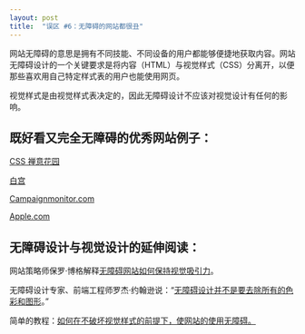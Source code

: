```yaml
---
layout: post
title:  "误区 #6：无障碍的网站都很丑"
---
```


网站无障碍的意思是拥有不同技能、不同设备的用户都能够便捷地获取内容。网站无障碍设计的一个关键要求是将内容（HTML）与视觉样式（CSS）分离开，以便那些喜欢用自己特定样式表的用户也能使用网页。

视觉样式是由视觉样式表决定的，因此无障碍设计不应该对视觉设计有任何的影响。

## 既好看又完全无障碍的优秀网站例子：

[CSS 禅意花园](https://t.umblr.com/redirect?z=http%3A%2F%2Fwww.csszengarden.com%2F&t=ODMwY2RmMjRkOTJlODE0Yjc2OTAxMzI4NjMxYzY1NWJlYjY4MWIyZSxKdzc3c1h2Ng%3D%3D&b=t%3AfIR3gaVrEcGakJWUzP9Grg&p=https%3A%2F%2Fuxmyths.com%2Fpost%2F702066202%2Fmyth-6-accessible-sites-are-ugly&m=0)

[白宫](https://t.umblr.com/redirect?z=http%3A%2F%2Fwww.whitehouse.gov%2F&t=MTI2NzU0NWFiOGNjNzc2YjlhNGUwN2FjOWE4NzQ2YzQ5NjUyYzQ5YyxKdzc3c1h2Ng%3D%3D&b=t%3AfIR3gaVrEcGakJWUzP9Grg&p=https%3A%2F%2Fuxmyths.com%2Fpost%2F702066202%2Fmyth-6-accessible-sites-are-ugly&m=0)

[Campaignmonitor.com](https://t.umblr.com/redirect?z=http%3A%2F%2Fwww.campaignmonitor.com%2F&t=ZjU2YjY5NTI5MmVkNzgzYWFjMzBkY2I2NmIwMGNjOWY5Njg2OWYzZCxKdzc3c1h2Ng%3D%3D&b=t%3AfIR3gaVrEcGakJWUzP9Grg&p=https%3A%2F%2Fuxmyths.com%2Fpost%2F702066202%2Fmyth-6-accessible-sites-are-ugly&m=0)

[Apple.com](http://apple.com/)

## 无障碍设计与视觉设计的延伸阅读：

网站策略师保罗·博格解释[无障碍网站如何保持视觉吸引力](https://t.umblr.com/redirect?z=http%3A%2F%2Fboagworld.com%2Faccessibility%2Faccessible-sites-dont-have-to-be-ugly&t=ZTU1YmEwMzk0MzVjOTFlYWZiMTg2MWUwZDg2YjM0ZmVhZTVkYjU1MSxKdzc3c1h2Ng%3D%3D&b=t%3AfIR3gaVrEcGakJWUzP9Grg&p=https%3A%2F%2Fuxmyths.com%2Fpost%2F702066202%2Fmyth-6-accessible-sites-are-ugly&m=0)。

无障碍设计专家、前端工程师罗杰·约翰逊说：“[无障碍设计并不是要去除所有的色彩和图形](https://t.umblr.com/redirect?z=http%3A%2F%2Fwww.456bereastreet.com%2Farchive%2F200505%2Faccessibility_myths_and_misconceptions%2F&t=NjE1NWNkYjkwNmE0MjI2ZmFlNmIwYzhlZmUyMmJlN2I4MDkyYjg3NSxKdzc3c1h2Ng%3D%3D&b=t%3AfIR3gaVrEcGakJWUzP9Grg&p=https%3A%2F%2Fuxmyths.com%2Fpost%2F702066202%2Fmyth-6-accessible-sites-are-ugly&m=0)。”

简单的教程：[如何在不破坏视觉样式的前提下，使网站的使用无障碍。](https://t.umblr.com/redirect?z=https%3A%2F%2Fuxdesign.cc%2Faccessible-does-not-mean-ugly-3cb9f65b12f6&t=Njg0MjlmNTkwNWRmODA1ZTYwNzE5ZDRlOWYwMTk4OGYxNzcxOTIxMSxKdzc3c1h2Ng%3D%3D&b=t%3AfIR3gaVrEcGakJWUzP9Grg&p=https%3A%2F%2Fuxmyths.com%2Fpost%2F702066202%2Fmyth-6-accessible-sites-are-ugly&m=0)